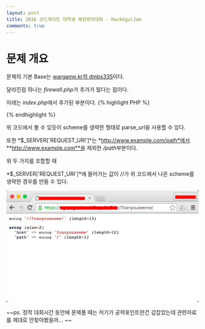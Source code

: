 ```yaml
---
layout: post
title: 2016 코드게이트 대학생 해킹방어대회 - HackGgulJam
comments: true
---
```

문제 개요
======
문제의 기본 Base는 [wargame.kr의 dmbs335](http://wargame.kr:8080/dmbs335/)이다. 

달라진점 하나는 *firewall.php*가 추가가 됬다는 점이다.

아래는 *index.php*에서 추가된 부분이다.
{% highlight PHP %}
<?php 
if (isset($_GET['view-source'])) {
        show_source(__FILE__);
        exit();
}

include("firewall.php"); // You can see this code : firewall.php?view-source

include("inc.php"); // Database Connected

function getOperator(&$operator) { 
...
{% endhighlight %}

아래는 새로 추가된 파일인 *firewall.php*이다.
{% highlight PHP %}
<?php

if (isset($_GET['view-source'])) {
        show_source(__FILE__);
        exit();
}

function HackNoJam() {
    $INFO = parse_url($_SERVER['REQUEST_URI']);
    parse_str($INFO['query'], $query); 
    $filter = ['select', 'union', 'information_schema', 'from'];
    foreach ($query as $q) {
        foreach ($filter as $f) {
            if (preg_match("/".$f."/i", $q)) {
                HackingLog();
                die("attack detected!");
            }  
        }
    }
}

HackNoJam();

function HackingLog() { }

{% endhighlight %}

(따로 백업을 안해놔서 기억나는데로 작성했다.)

문제 의도
=====
{% highlight PHP %}
...
}

parse_str($_SERVER['QUERY_STRING']); 
getOperator($operator);
...
{% endhighlight %}
*index.php*에서는 *$_SERVER['QUERY_STRING']*를 직접 parse_str을 한다.

{% highlight PHP %}
...
function HackNoJam() {
    $INFO = parse_url($_SERVER['REQUEST_URI']);
    parse_str($INFO['query'], $query); 
    $filter = ['select', 'union', 'information_schema', 'from'];
...
{% endhighlight %}
반면, *firewall.php*에서는 *$_SERVER['REQUEST_URI']*를 *parse_url*로 분리한 후 *parse_str*을 한다.

이를 보고 공략 포인트가 여기란 것을 알 수 있다.

문제 풀이
=====
답은 [PHP: parse_url - Manual](http://php.net/manual/en/function.parse-url.php)에 있다.

{% highlight PHP %}
<?php
$url = '//www.example.com/path?googleguy=googley';

// Prior to 5.4.7 this would show the path as "//www.example.com/path"
var_dump(parse_url($url));
?>
{% endhighlight %}

위 코드에서 볼 수 있듯이 scheme를 생략한 형태로 parse_url을 사용할 수 있다. 

또한 *$_SERVER['REQUEST_URI']*는 *http://www.example.com/path*에서 **http://www.example.com**을 제외한 */path*부분이다.

위 두 가지를 조합할 때 

*$_SERVER['REQUEST_URI']*에 들어가는 값이 //가 위 코드에서 나온 scheme를 생략한 경우를 만들 수 있다.

![alt text](/public/upload/160503_1.png "code result")

~~ps. 정작 대회시간 동안에 문제풀 때는 저기가 공략포인트란건 감잡았는데 관련자료를 제대로 안찾아봤을까... ~~


